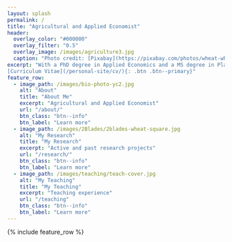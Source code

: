 ```yaml
---
layout: splash
permalink: /
title: "Agricultural and Applied Economist"
header:
  overlay_color: "#000000"
  overlay_filter: "0.5"
  overlay_image: /images/agriculture3.jpg
  caption: "Photo credit: [Pixabay](https://pixabay.com/photos/wheat-wheat-field-cereals-175960/)"
excerpt: "With a PhD degree in Applied Economics and a MS degree in Plant Pathology, my research takes an inter-disciplinary approach to address challenges in agricultural production and agricultural risk management.  <br /> <br />
[Curriculum Vitae](/personal-site/cv/){: .btn .btn--primary}"
feature_row:
  - image_path: /images/bio-photo-yc2.jpg
    alt: "About"
    title: "About Me"
    excerpt: "Agricultural and Applied Economist"
    url: "/about/"
    btn_class: "btn--info"
    btn_label: "Learn more"
  - image_path: /images/2Blades/2blades-wheat-square.jpg
    alt: "My Research"
    title: "My Research"
    excerpt: "Active and past research projects"
    url: "/research/"
    btn_class: "btn--info"
    btn_label: "Learn more"
  - image_path: /images/teaching/teach-cover.jpg
    alt: "My Teaching"
    title: "My Teaching"
    excerpt: "Teaching experience"
    url: "/teaching"
    btn_class: "btn--info"
    btn_label: "Learn more"  
---
```


{% include feature_row %}
